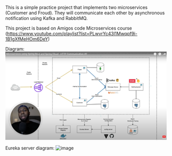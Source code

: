 This is a simple practice project that implements two microservices (Customer and Froud).
They will communicate each other by asynchronous notification using Kafka and RabbitMQ.

This project is based on Amigos code Microservices course (https://www.youtube.com/playlist?list=PLwvrYc43l1Mwqpf9i-1B1gXfMeHOm6DeY)

Diagram:
![img.png](img.png)

Eureka server diagram:
![image](https://user-images.githubusercontent.com/36885888/150637262-83009aca-3234-4aa4-9beb-493baabb6d68.png)
